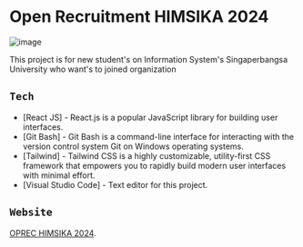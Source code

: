 # Open Recruitment HIMSIKA 2024

![image](https://github.com/Rizkuy01/Oprec-Himsika2024/assets/115411913/b72afb93-9820-4a60-afb9-6126a9438489)


This project is for new student's on Information System's Singaperbangsa University who want's to joined organization

## `Tech`

- [React JS] - React.js is a popular JavaScript library for building user interfaces.
- [Git Bash] - Git Bash is a command-line interface for interacting with the version control system Git on Windows operating systems.
- [Tailwind] - Tailwind CSS is a highly customizable, utility-first CSS framework that empowers you to rapidly build modern user interfaces with minimal effort.
- [Visual Studio Code] - Text editor for this project.

## `Website`

[OPREC HIMSIKA 2024](https://oprec-himsika2024.netlify.app/).
